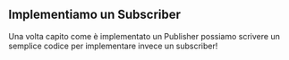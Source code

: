 ## Implementiamo un Subscriber ##
Una volta capito come è implementato un Publisher possiamo scrivere un semplice codice per implementare invece un subscriber!


